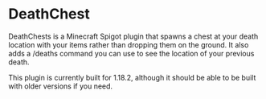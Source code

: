 # DeathChest

DeathChests is a Minecraft Spigot plugin that spawns a chest at your death location with your items rather than dropping them on the ground.
It also adds a /deaths command you can use to see the location of your previous death.

This plugin is currently built for 1.18.2, although it should be able to be built with older versions if you need.
